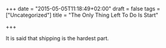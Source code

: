+++
date = "2015-05-05T11:18:49+02:00"
draft = false
tags = ["Uncategorized"]
title = "The Only Thing Left To Do Is Start"

+++

It is said that shipping is the hardest part. 
